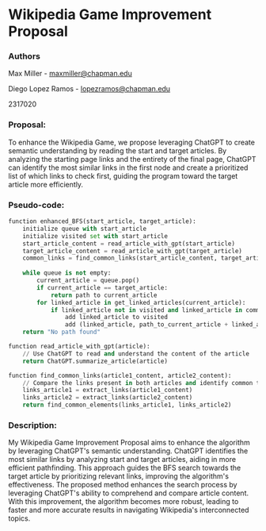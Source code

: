 # Wikipedia Game Improvement Proposal

### Authors

Max Miller - maxmiller@chapman.edu

Diego Lopez Ramos - lopezramos@chapman.edu

2317020

### Proposal:

To enhance the Wikipedia Game, we propose leveraging ChatGPT to create semantic understanding by reading the start and target articles. By analyzing the starting page links and the entirety of the final page, ChatGPT can identify the most similar links in the first node and create a prioritized list of which links to check first, guiding the program toward the target article more efficiently.

### Pseudo-code:

```python
function enhanced_BFS(start_article, target_article):
    initialize queue with start_article
    initialize visited set with start_article
    start_article_content = read_article_with_gpt(start_article)
    target_article_content = read_article_with_gpt(target_article)
    common_links = find_common_links(start_article_content, target_article_content)
  
    while queue is not empty:
        current_article = queue.pop()
        if current_article == target_article:
            return path to current_article
        for linked_article in get_linked_articles(current_article):
            if linked_article not in visited and linked_article in common_links:
                add linked_article to visited
                add (linked_article, path_to_current_article + linked_article) to queue
    return "No path found"

function read_article_with_gpt(article):
    // Use ChatGPT to read and understand the content of the article
    return ChatGPT.summarize_article(article)

function find_common_links(article1_content, article2_content):
    // Compare the links present in both articles and identify common topics
    links_article1 = extract_links(article1_content)
    links_article2 = extract_links(article2_content)
    return find_common_elements(links_article1, links_article2)
```


### Description:

My Wikipedia Game Improvement Proposal aims to enhance the algorithm by leveraging ChatGPT's semantic understanding. ChatGPT identifies the most similar links by analyzing start and target articles, aiding in more efficient pathfinding. This approach guides the BFS search towards the target article by prioritizing relevant links, improving the algorithm's effectiveness. The proposed method enhances the search process by leveraging ChatGPT's ability to comprehend and compare article content. With this improvement, the algorithm becomes more robust, leading to faster and more accurate results in navigating Wikipedia's interconnected topics.
